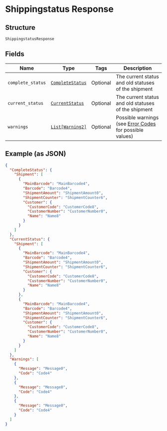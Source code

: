 
# Shippingstatus Response

## Structure

`ShippingstatusResponse`

## Fields

| Name | Type | Tags | Description |
|  --- | --- | --- | --- |
| `complete_status` | [`CompleteStatus`](../../doc/models/complete-status.md) | Optional | The current status and old statuses of the shipment |
| `current_status` | [`CurrentStatus`](../../doc/models/current-status.md) | Optional | The current status and old statuses of the shipment |
| `warnings` | [`List[Warning2]`](../../doc/models/warning-2.md) | Optional | Possible warnings (see [Error Codes](#tag/Error-codes) for possible values) |

## Example (as JSON)

```json
{
  "CompleteStatus": {
    "Shipment": [
      {
        "MainBarcode": "MainBarcode4",
        "Barcode": "Barcode4",
        "ShipmentAmount": "ShipmentAmount0",
        "ShipmentCounter": "ShipmentCounter6",
        "Customer": {
          "CustomerCode": "CustomerCode8",
          "CustomerNumber": "CustomerNumber0",
          "Name": "Name8"
        }
      }
    ]
  },
  "CurrentStatus": {
    "Shipment": [
      {
        "MainBarcode": "MainBarcode4",
        "Barcode": "Barcode4",
        "ShipmentAmount": "ShipmentAmount0",
        "ShipmentCounter": "ShipmentCounter6",
        "Customer": {
          "CustomerCode": "CustomerCode8",
          "CustomerNumber": "CustomerNumber0",
          "Name": "Name8"
        }
      },
      {
        "MainBarcode": "MainBarcode4",
        "Barcode": "Barcode4",
        "ShipmentAmount": "ShipmentAmount0",
        "ShipmentCounter": "ShipmentCounter6",
        "Customer": {
          "CustomerCode": "CustomerCode8",
          "CustomerNumber": "CustomerNumber0",
          "Name": "Name8"
        }
      }
    ]
  },
  "Warnings": [
    {
      "Message": "Message0",
      "Code": "Code4"
    },
    {
      "Message": "Message0",
      "Code": "Code4"
    },
    {
      "Message": "Message0",
      "Code": "Code4"
    }
  ]
}
```

